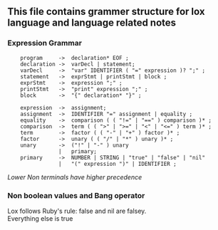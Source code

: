 ## This file contains grammer structure for lox language and language related notes

### Expression Grammar
```
    program     ->  declaration* EOF ;
    declaration ->  varDecl | statement;
    varDecl     ->  "var" IDENTIFIER ( "=" expression )? ";" ;
    statement   ->  exprStmt | printStmt | block ;
    exprStmt    ->  expression ";" ;
    printStmt   ->  "print" expression ";" ;
    block       ->  "{" declaration* "}" ;

    expression  ->  assignment;
    assignment  ->  IDENTIFIER "=" assignment | equality ;
    equality    ->  comparison ( ( "!=" | "==" ) comparison )* ;
    comparison  ->  term ( ( ">" | ">=" | "<" | "<=" ) term )* ; 
    term        ->  factor ( ( "-" | "+" ) factor )* ;
    factor      ->  unary ( ( "/" | "*" ) unary )* ;
    unary       ->  ("!" | "-" ) unary
                |   primary;
    primary     ->  NUMBER | STRING | "true" | "false" | "nil"
                |   "(" expression ")" | IDENTIFIER ;
```
_Lower Non terminals have higher precedence_

### Non boolean values and Bang operator
Lox follows Ruby's rule: false and nil are falsey. <br/>
Everything else is true